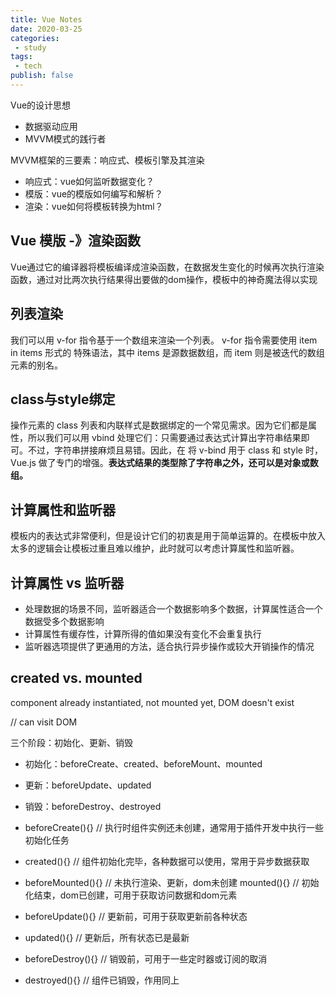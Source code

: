 ```yaml
---
title: Vue Notes
date: 2020-03-25
categories:
 - study
tags:
 - tech
publish: false
---
```


Vue的设计思想

- 数据驱动应用
- MVVM模式的践行者

MVVM框架的三要素：响应式、模板引擎及其渲染

- 响应式：vue如何监听数据变化？
- 模版：vue的模版如何编写和解析？
- 渲染：vue如何将模板转换为html？

## Vue 模版 -》渲染函数

Vue通过它的编译器将模板编译成渲染函数，在数据发生变化的时候再次执行渲染函数，通过对比两次执行结果得出要做的dom操作，模板中的神奇魔法得以实现

## 列表渲染

我们可以用 v-for 指令基于一个数组来渲染一个列表。 v-for 指令需要使用 item in items 形式的 特殊语法，其中 items 是源数据数组，而 item 则是被迭代的数组元素的别名。

## class与style绑定

操作元素的 class 列表和内联样式是数据绑定的一个常见需求。因为它们都是属性，所以我们可以用 vbind 处理它们：只需要通过表达式计算出字符串结果即可。不过，字符串拼接麻烦且易错。因此，在 将 v-bind 用于 class 和 style 时，Vue.js 做了专门的增强。**表达式结果的类型除了字符串之外，还可以是对象或数组。**

## 计算属性和监听器

模板内的表达式非常便利，但是设计它们的初衷是用于简单运算的。在模板中放入太多的逻辑会让模板过重且难以维护，此时就可以考虑计算属性和监听器。

## 计算属性 vs 监听器

- 处理数据的场景不同，监听器适合一个数据影响多个数据，计算属性适合一个数据受多个数据影响
- 计算属性有缓存性，计算所得的值如果没有变化不会重复执行
- 监听器选项提供了更通用的方法，适合执行异步操作或较大开销操作的情况

## created vs. mounted

component already instantiated, not mounted yet, DOM doesn't exist

// can visit DOM

三个阶段：初始化、更新、销毁

- 初始化：beforeCreate、created、beforeMount、mounted
- 更新：beforeUpdate、updated
- 销毁：beforeDestroy、destroyed

- beforeCreate(){} // 执行时组件实例还未创建，通常用于插件开发中执行一些初始化任务
- created(){} // 组件初始化完毕，各种数据可以使用，常用于异步数据获取
- beforeMounted(){} // 未执行渲染、更新，dom未创建 mounted(){} // 初始化结束，dom已创建，可用于获取访问数据和dom元素
- beforeUpdate(){} // 更新前，可用于获取更新前各种状态
- updated(){} // 更新后，所有状态已是最新
- beforeDestroy(){} // 销毁前，可用于一些定时器或订阅的取消
- destroyed(){} // 组件已销毁，作用同上

